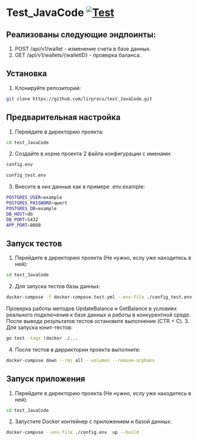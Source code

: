 # Test_JavaCode [![Test](https://github.com/lirprocs/test_JavaCode/actions/workflows/test.yaml/badge.svg)](https://github.com/lirprocs/test_JavaCode/actions/workflows/test.yaml)
## Реализованы следующие эндпоинты:
1. POST /api/v1/wallet -  изменениe счета в базе данных.
2. GET  /api/v1/wallets/{walletID} - проверка баланса.
## Установка
1. Клонируйте репозиторий:
```bash
git clone https://github.com/lirprocs/test_JavaCode.git
```
## Предварительная настройка
1. Перейдите в директорию проекта:
```bash
cd test_JavaCode
```
2. Создайте в корне проекта 2 файла конфигурации с именами:
```bash
config.env 
```
```bash
config_test.env
```
3. Внесите в них данные как в примере .env.example:
```bash
POSTGRES_USER=example
POSTGRES_PASSWORD=qwert
POSTGRES_DB=example
DB_HOST=db
DB_PORT=5432
APP_PORT=8080
```
## Запуск тестов
1. Перейдите в директорию проекта (Не нужно, еслу уже находитесь в ней):
```bash
cd test_JavaCode
```
2. Для запуска тестов базы данных:
```bash
docker-compose -f docker-compose.test.yml --env-file ./config_test.env up --build
```
Проверка работы методов UpdateBalance и GetBalance в условиях реального подключения к базе данных и работы в конкурентной среде. \
После вывода результатов тестов остановите выполнение (CTR + C). 
3. Для запуска юнит-тестов:
```bash
go test -tags !docker ./...
```
4. После тестов в дерриктории проекта выполните:
```bash
docker-compose down --rmi all --volumes --remove-orphans
```

## Запуск приложения
1. Перейдите в директорию проекта (Не нужно, еслу уже находитесь в ней):
```bash
cd test_JavaCode
```
2. Запустите Docker контейнер с приложением и базой данных:
```bash
docker-compose --env-file ./config.env  up --build
```


